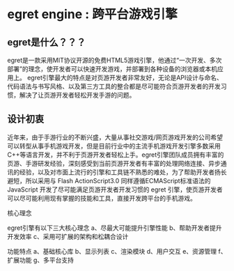 egret engine : 跨平台游戏引擎
================================================

egret是什么？？？
-------------------

egret是一款采用MIT协议开源的免费HTML5游戏引擎，他通过“一次开发、多次部署”的理念，使开发者可以快速开发游戏，并部署到各种设备的浏览器或本机应用上。
egret引擎最大的特点是对页游开发者非常友好，无论是API设计与命名、代码语法与书写风格、以及第三方工具的整合都是尽可能符合页游开发者的开发习惯，解决了让页游开发者轻松开发手游的问题。

设计初衷
-------------------

近年来，由于手游行业的不断兴盛，大量从事社交游戏/网页游戏开发的公司希望可以转型从事手机游戏开发，但是目前行业中的主流手机游戏开发引擎多数采用C++等语言开发，并不利于页游开发者轻松上手。egret引擎团队成员拥有丰富的页游、手游研发经验，深刻感受到当前页游开发者有丰富的处理网络连接、异步通讯的经验，以及对市面上流行的引擎和工具链不熟悉的难处，为了帮助开发者扬长避短，所以采用与 Flash ActionScript3.0 同样遵循ECMAScript标准语法的 JavaScript 开发了尽可能满足页游开发者开发习惯的 egret 引擎，使页游开发者可以尽可能利用现有掌握的技能和工具，直接开发跨平台的手机游戏。


核心理念

egret引擎有以下三大核心理念
a、尽最大可能提升引擎性能
b、帮助开发者提升开发效率
c、采用可扩展的架构和松耦合设计

功能特点
a、基础核心库
b、显示列表
c、渲染模块
d、用户交互
e、资源管理
f、扩展功能
g、多平台支持
